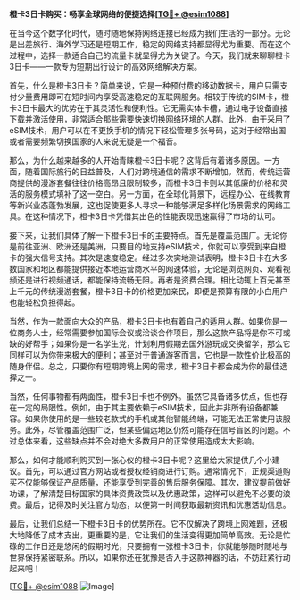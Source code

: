 **橙卡3日卡购买：畅享全球网络的便捷选择[[TG💪+ @esim1088](https://t.me/s/esim1088)]**

在当今这个数字化时代，随时随地保持网络连接已经成为我们生活的一部分。无论是出差旅行、海外学习还是短期工作，稳定的网络支持都显得尤为重要。而在这个过程中，选择一款适合自己的流量卡就显得尤为关键了。今天，我们就来聊聊橙卡3日卡——一款专为短期出行设计的高效网络解决方案。

首先，什么是橙卡3日卡？简单来说，它是一种预付费的移动数据卡，用户只需支付少量费用即可在短时间内享受高速稳定的互联网服务。相较于传统的SIM卡，橙卡3日卡最大的优势在于其灵活性和便利性。它无需实体卡槽，通过电子设备直接下载并激活使用，非常适合那些需要快速切换网络环境的人群。此外，由于采用了eSIM技术，用户可以在不更换手机的情况下轻松管理多张号码，这对于经常出国或者需要频繁切换国家的人来说无疑是一个福音。

那么，为什么越来越多的人开始青睐橙卡3日卡呢？这背后有着诸多原因。一方面，随着国际旅行的日益普及，人们对跨境通信的需求不断增加。然而，传统运营商提供的漫游套餐往往价格高昂且限制较多，而橙卡3日卡则以其低廉的价格和灵活的服务模式填补了这一空白。另一方面，在全球化背景下，远程办公、在线教育等新兴业态蓬勃发展，这也促使更多人寻求一种能够满足多样化场景需求的网络工具。在这种情况下，橙卡3日卡凭借其出色的性能表现迅速赢得了市场的认可。

接下来，让我们具体了解一下橙卡3日卡的主要特点。首先是覆盖范围广。无论你是前往亚洲、欧洲还是美洲，只要目的地支持eSIM技术，你就可以享受到来自橙卡的强大信号支持。其次是速度稳定。经过多次实地测试表明，橙卡3日卡在大多数国家和地区都能提供接近本地运营商水平的网速体验，无论是浏览网页、观看视频还是进行视频通话，都能保持流畅无阻。再者是资费合理。相比动辄上百元甚至上千元的传统漫游套餐，橙卡3日卡的价格更加亲民，即便是预算有限的小白用户也能轻松负担得起。

当然，作为一款面向大众的产品，橙卡3日卡也有着自己的适用人群。如果你是一位商务人士，经常需要参加国际会议或洽谈合作项目，那么这款产品将是你不可或缺的好帮手；如果你是一名学生党，计划利用假期去国外游玩或交换留学，那么它同样可以为你带来极大的便利；甚至对于普通游客而言，它也是一款性价比极高的随身伴侣。总之，只要你有短期跨境上网的需求，橙卡3日卡都会成为你的最佳选择之一。

当然，任何事物都有两面性，橙卡3日卡也不例外。虽然它具备诸多优点，但也存在一定的局限性。例如，由于其主要依赖于eSIM技术，因此并非所有设备都兼容。如果你使用的是一些较老款式的手机或其他智能终端，可能无法正常使用该服务。此外，尽管覆盖范围广泛，但某些偏远地区仍然可能存在信号盲区的问题。不过总体来看，这些缺点并不会对绝大多数用户的正常使用造成太大影响。

那么，如何才能顺利购买到一张心仪的橙卡3日卡呢？这里给大家提供几个小建议。首先，可以通过官方网站或者授权经销商进行订购。通常情况下，正规渠道购买不仅能够保证产品质量，还能享受到完善的售后服务保障。其次，建议提前做好功课，了解清楚目标国家的具体资费政策以及优惠政策，这样可以避免不必要的浪费。最后，记得及时关注官方动态，以便第一时间获取最新资讯和优惠活动信息。

最后，让我们总结一下橙卡3日卡的优势所在。它不仅解决了跨境上网难题，还极大地降低了成本支出，更重要的是，它让我们的生活变得更加简单高效。无论是忙碌的工作日还是悠闲的假期时光，只要拥有一张橙卡3日卡，你就能够随时随地与世界保持紧密联系。所以，如果你还在犹豫是否入手这款神器的话，不妨赶紧行动起来吧！

[[TG💪+ @esim1088](https://t.me/s/esim1088) ![Image](https://i.postimg.cc/4NQfJmqS/Snipaste-2025-05-13-00-14-12.png)]